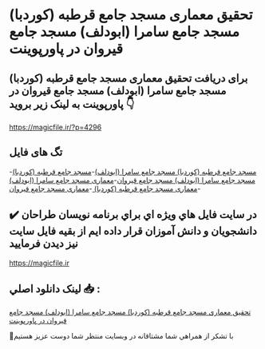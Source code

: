 # تحقیق معماری مسجد جامع قرطبه (کوردبا) مسجد جامع سامرا (ابودلف) مسجد جامع قیروان در پاورپوینت

## برای دریافت تحقیق معماری مسجد جامع قرطبه (کوردبا) مسجد جامع سامرا (ابودلف) مسجد جامع قیروان در پاورپوینت به لینک زیر بروید 👇

https://magicfile.ir/?p=4296

## تگ های فایل

-[مسجد جامع قرطبه (کوردبا) مسجد جامع سامرا (ابودلف)](https://magicfile.ir/product/%d8%aa%d8%ad%d9%82%db%8c%d9%82-%d9%85%d8%b9%d9%85%d8%a7%d8%b1%db%8c-%d9%85%d8%b3%d8%ac%d8%af-%d8%ac%d8%a7%d9%85%d8%b9-%d9%82%d8%b1%d8%b7%d8%a8%d9%87-%d8%ac%d8%a7%d9%85%d8%b9-%d8%b3%d8%a7%d9%85%d8%b1%d8%a7-%d8%ac%d8%a7%d9%85%d8%b9-%d9%82%db%8c%d8%b1%d9%88%d8%a7%d9%86-%d9%be%d8%a7%d9%88%d8%b1%d9%be%d9%88%db%8c%d9%86%d8%aa/)-[مسجد جامع قرطبه (کوردبا) مسجد جامع سامرا (ابودلف) مسجد جامع قیروان](https://magicfile.ir/product/%d8%aa%d8%ad%d9%82%db%8c%d9%82-%d9%85%d8%b9%d9%85%d8%a7%d8%b1%db%8c-%d9%85%d8%b3%d8%ac%d8%af-%d8%ac%d8%a7%d9%85%d8%b9-%d9%82%d8%b1%d8%b7%d8%a8%d9%87-%d8%ac%d8%a7%d9%85%d8%b9-%d8%b3%d8%a7%d9%85%d8%b1%d8%a7-%d8%ac%d8%a7%d9%85%d8%b9-%d9%82%db%8c%d8%b1%d9%88%d8%a7%d9%86-%d9%be%d8%a7%d9%88%d8%b1%d9%be%d9%88%db%8c%d9%86%d8%aa/)-[معماری مسجد جامع سامرا (ابودلف) ](https://magicfile.ir/product/%d8%aa%d8%ad%d9%82%db%8c%d9%82-%d9%85%d8%b9%d9%85%d8%a7%d8%b1%db%8c-%d9%85%d8%b3%d8%ac%d8%af-%d8%ac%d8%a7%d9%85%d8%b9-%d9%82%d8%b1%d8%b7%d8%a8%d9%87-%d8%ac%d8%a7%d9%85%d8%b9-%d8%b3%d8%a7%d9%85%d8%b1%d8%a7-%d8%ac%d8%a7%d9%85%d8%b9-%d9%82%db%8c%d8%b1%d9%88%d8%a7%d9%86-%d9%be%d8%a7%d9%88%d8%b1%d9%be%d9%88%db%8c%d9%86%d8%aa/)-[معماری مسجد جامع قرطبه (کوردبا) ](https://magicfile.ir/product/%d8%aa%d8%ad%d9%82%db%8c%d9%82-%d9%85%d8%b9%d9%85%d8%a7%d8%b1%db%8c-%d9%85%d8%b3%d8%ac%d8%af-%d8%ac%d8%a7%d9%85%d8%b9-%d9%82%d8%b1%d8%b7%d8%a8%d9%87-%d8%ac%d8%a7%d9%85%d8%b9-%d8%b3%d8%a7%d9%85%d8%b1%d8%a7-%d8%ac%d8%a7%d9%85%d8%b9-%d9%82%db%8c%d8%b1%d9%88%d8%a7%d9%86-%d9%be%d8%a7%d9%88%d8%b1%d9%be%d9%88%db%8c%d9%86%d8%aa/)-[معماری مسجد جامع قیروان](https://magicfile.ir/product/%d8%aa%d8%ad%d9%82%db%8c%d9%82-%d9%85%d8%b9%d9%85%d8%a7%d8%b1%db%8c-%d9%85%d8%b3%d8%ac%d8%af-%d8%ac%d8%a7%d9%85%d8%b9-%d9%82%d8%b1%d8%b7%d8%a8%d9%87-%d8%ac%d8%a7%d9%85%d8%b9-%d8%b3%d8%a7%d9%85%d8%b1%d8%a7-%d8%ac%d8%a7%d9%85%d8%b9-%d9%82%db%8c%d8%b1%d9%88%d8%a7%d9%86-%d9%be%d8%a7%d9%88%d8%b1%d9%be%d9%88%db%8c%d9%86%d8%aa/)

## ✔️ در سايت فايل هاي ويژه اي براي برنامه نويسان طراحان دانشجويان و دانش آموزان قرار داده ايم از بقيه فايل سايت نيز ديدن فرماييد

https://magicfile.ir


## لينک دانلود اصلي 📥 :

[تحقیق معماری مسجد جامع قرطبه (کوردبا) مسجد جامع سامرا (ابودلف) مسجد جامع قیروان در پاورپوینت](https://magicfile.ir/product/%d8%aa%d8%ad%d9%82%db%8c%d9%82-%d9%85%d8%b9%d9%85%d8%a7%d8%b1%db%8c-%d9%85%d8%b3%d8%ac%d8%af-%d8%ac%d8%a7%d9%85%d8%b9-%d9%82%d8%b1%d8%b7%d8%a8%d9%87-%d8%ac%d8%a7%d9%85%d8%b9-%d8%b3%d8%a7%d9%85%d8%b1%d8%a7-%d8%ac%d8%a7%d9%85%d8%b9-%d9%82%db%8c%d8%b1%d9%88%d8%a7%d9%86-%d9%be%d8%a7%d9%88%d8%b1%d9%be%d9%88%db%8c%d9%86%d8%aa/) 


🙏با تشکر از همراهي شما مشتاقانه در وبسایت منتظر شما دوست عزیز هستیم

